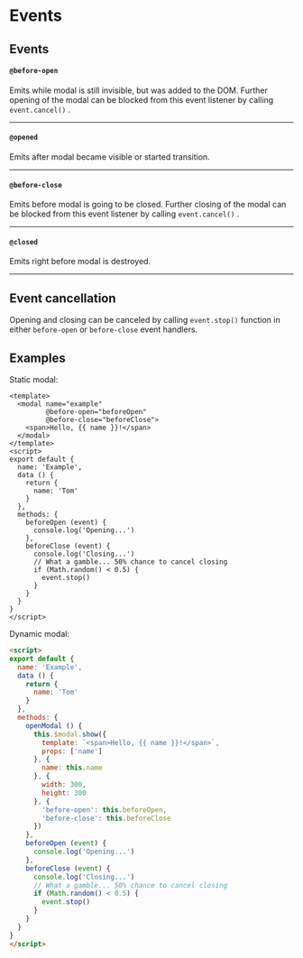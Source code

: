 # Events

## Events

#### `@before-open`

Emits while modal is still invisible, but was added to the DOM. Further opening of the modal can be blocked from this event listener by calling `event.cancel()` .           

---

#### `@opened`

Emits after modal became visible or started transition.

---

#### `@before-close`

Emits before modal is going to be closed. Further closing of the modal can be blocked from this event listener by calling `event.cancel()` .

---

#### `@closed` 
 
Emits right before modal is destroyed.

---

## Event cancellation

Opening and closing can be canceled by calling `event.stop()` function in either `before-open` or `before-close` event handlers.


## Examples

Static modal:

```html{24}
<template>
  <modal name="example"
         @before-open="beforeOpen"
         @before-close="beforeClose">
    <span>Hello, {{ name }}!</span>
  </modal>
</template>
<script>
export default {
  name: 'Example',
  data () {
    return {
      name: 'Tom'
    }
  },
  methods: {
    beforeOpen (event) {
      console.log('Opening...')
    },
    beforeClose (event) {
      console.log('Closing...')
      // What a gamble... 50% chance to cancel closing
      if (Math.random() < 0.5) {
        event.stop()
      }
    }
  }
}
</script>
```

Dynamic modal:


```html
<script>
export default {
  name: 'Example',
  data () {
    return {
      name: 'Tom'
    }
  },
  methods: {
    openModal () {
      this.$modal.show({
        template: `<span>Hello, {{ name }}!</span>`,
        props: ['name']
      }, {
        name: this.name
      }, {
        width: 300,
        height: 300
      }, {
        'before-open': this.beforeOpen,
        'before-close': this.beforeClose
      })
    },
    beforeOpen (event) {
      console.log('Opening...')
    },
    beforeClose (event) {
      console.log('Closing...')
      // What a gamble... 50% chance to cancel closing
      if (Math.random() < 0.5) {
        event.stop()
      }
    }
  }
}
</script>

```
